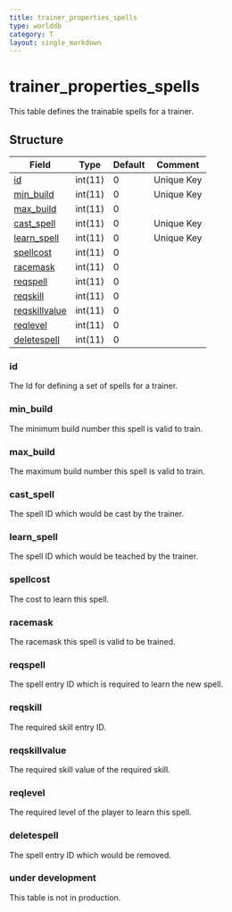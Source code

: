 ```yaml
---
title: trainer_properties_spells
type: worlddb
category: T
layout: single_markdown
---
```


# trainer_properties_spells
This table defines the trainable spells for a trainer.

## Structure

Field                                                                                    | Type    | Default | Comment
---------------------------------------------------------------------------------------- | ------- | ------- | -------
[id](#id)                                                                                | int(11) | 0       | Unique Key
[min_build](#min_build)                                                                  | int(11) | 0       | Unique Key
[max_build](#max_build)                                                                  | int(11) | 0       |        
[cast_spell](#cast_spell)                                                                | int(11) | 0       | Unique Key
[learn_spell](#learn_spell)                                                              | int(11) | 0       | Unique Key
[spellcost](#spellcost)                                                                  | int(11) | 0       |        
[racemask](#racemask)                                                                    | int(11) | 0       |        
[reqspell](#reqspell)                                                                    | int(11) | 0       |        
[reqskill](#reqskill)                                                                    | int(11) | 0       |        
[reqskillvalue](#reqskillvalue)                                                          | int(11) | 0       |        
[reqlevel](#reqlevel)                                                                    | int(11) | 0       |        
[deletespell](#deletespell)                                                              | int(11) | 0       |        

### id

The Id for defining a set of spells for a trainer.

### min_build
The minimum build number this spell is valid to train.

### max_build
The maximum build number this spell is valid to train.

### cast_spell

The spell ID which would be cast by the trainer.

### learn_spell

The spell ID which would be teached by the trainer.

### spellcost

The cost to learn this spell.  

### racemask
The racemask this spell is valid to be trained.

### reqspell

The spell entry ID which is required to learn the new spell.

### reqskill

The required skill entry ID.

### reqskillvalue

The required skill value of the required skill.

### reqlevel

The required level of the player to learn this spell.

### deletespell

The spell entry ID which would be removed.

### under development

This table is not in production.